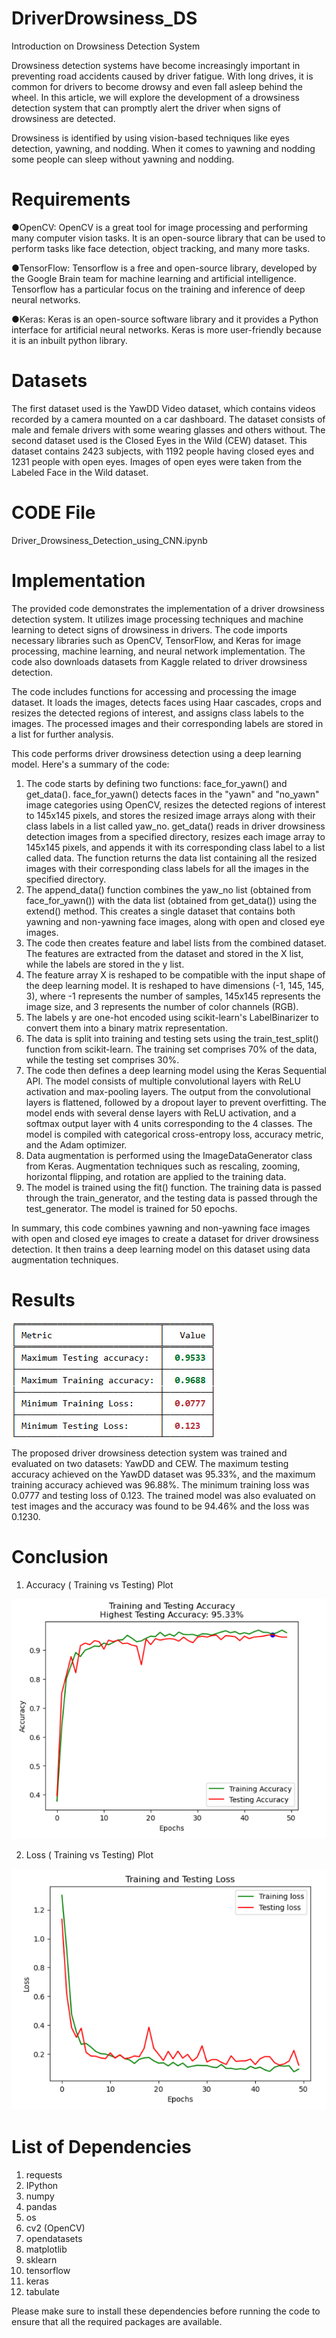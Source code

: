 # DriverDrowsiness_DS

Introduction on Drowsiness Detection System

Drowsiness detection systems have become increasingly important in preventing road accidents caused by driver fatigue. With long drives, it is common for drivers to become drowsy and even fall asleep behind the wheel. In this article, we will explore the development of a drowsiness detection system that can promptly alert the driver when signs of drowsiness are detected.

Drowsiness is identified by using vision-based techniques like eyes detection, yawning, and nodding. When it comes to yawning and nodding some people can sleep without yawning and nodding.

# Requirements
●OpenCV: OpenCV is a great tool for image processing and performing many computer vision tasks. It is an open-source library that can be used to perform tasks like face detection, object tracking, and many more tasks.

●TensorFlow: Tensorflow is a free and open-source library, developed by the Google Brain team for machine learning and artificial intelligence. Tensorflow has a particular focus on the training and inference of deep neural networks.

●Keras: Keras is an open-source software library and it provides a Python interface for artificial neural networks. Keras is more user-friendly because it is an inbuilt python library.

# Datasets

The first dataset used is the YawDD Video dataset, which contains videos recorded by a camera mounted on a car dashboard. The dataset consists of male and female drivers with some wearing glasses and others without. 
The second dataset used is the Closed Eyes in the Wild (CEW) dataset. This dataset contains 2423 subjects, with 1192 people having closed eyes and 1231 people with open eyes. Images of open eyes were taken from the Labeled Face in the Wild dataset.

# CODE File
Driver_Drowsiness_Detection_using_CNN.ipynb

# Implementation
The provided code demonstrates the implementation of a driver drowsiness detection system. It utilizes image processing techniques and machine learning to detect signs of drowsiness in drivers. The code imports necessary libraries such as OpenCV, TensorFlow, and Keras for image processing, machine learning, and neural network implementation. The code also downloads datasets from Kaggle related to driver drowsiness detection.

The code includes functions for accessing and processing the image dataset. It loads the images, detects faces using Haar cascades, crops and resizes the detected regions of interest, and assigns class labels to the images. The processed images and their corresponding labels are stored in a list for further analysis.

This code performs driver drowsiness detection using a deep learning model. Here's a summary of the code:
1. The code starts by defining two functions: face_for_yawn() and get_data(). face_for_yawn() detects faces in the "yawn" and "no_yawn" image categories using OpenCV, resizes the detected regions of interest to 145x145 pixels, and stores the resized image arrays along with their class labels in a list called yaw_no. get_data() reads in driver drowsiness detection images from a specified directory, resizes each image array to 145x145 pixels, and appends it with its corresponding class label to a list called data. The function returns the data list containing all the resized images with their corresponding class labels for all the images in the specified directory.
2. The append_data() function combines the yaw_no list (obtained from face_for_yawn()) with the data list (obtained from get_data()) using the extend() method. This creates a single dataset that contains both yawning and non-yawning face images, along with open and closed eye images.
3. The code then creates feature and label lists from the combined dataset. The features are extracted from the dataset and stored in the X list, while the labels are stored in the y list.
4. The feature array X is reshaped to be compatible with the input shape of the deep learning model. It is reshaped to have dimensions (-1, 145, 145, 3), where -1 represents the number of samples, 145x145 represents the image size, and 3 represents the number of color channels (RGB).
5. The labels y are one-hot encoded using scikit-learn's LabelBinarizer to convert them into a binary matrix representation.
6. The data is split into training and testing sets using the train_test_split() function from scikit-learn. The training set comprises 70% of the data, while the testing set comprises 30%.
7. The code then defines a deep learning model using the Keras Sequential API. The model consists of multiple convolutional layers with ReLU activation and max-pooling layers. The output from the convolutional layers is flattened, followed by a dropout layer to prevent overfitting. The model ends with several dense layers with ReLU activation, and a softmax output layer with 4 units corresponding to the 4 classes. The model is compiled with categorical cross-entropy loss, accuracy metric, and the Adam optimizer.
8. Data augmentation is performed using the ImageDataGenerator class from Keras. Augmentation techniques such as rescaling, zooming, horizontal flipping, and rotation are applied to the training data.
9. The model is trained using the fit() function. The training data is passed through the train_generator, and the testing data is passed through the test_generator. The model is trained for 50 epochs.

In summary, this code combines yawning and non-yawning face images with open and closed eye images to create a dataset for driver drowsiness detection. It then trains a deep learning model on this dataset using data augmentation techniques.

# Results
![image](https://github.com/SarojKr3280/Driver-Drowsiness-Detection/blob/main/Result.png)

The proposed driver drowsiness detection system was trained and evaluated on two datasets: YawDD and CEW.
The maximum testing accuracy achieved on the YawDD dataset was 95.33%, and the maximum training accuracy achieved was 96.88%. The minimum training loss was
0.0777 and testing loss of 0.123. The trained model was also evaluated on test images and the accuracy was found to be 94.46% and the loss was 0.1230.

# Conclusion
1. Accuracy ( Training vs Testing) Plot

![image](https://github.com/SarojKr3280/Driver-Drowsiness-Detection/blob/main/Accuracy%20(%20Training%20vs%20Testing)%20Plot.png)

2. Loss ( Training vs Testing) Plot

![image](https://github.com/SarojKr3280/Driver-Drowsiness-Detection/blob/main/Loss%20(%20Training%20vs%20Testing)%20Plot.png)



# List of Dependencies

1. requests
2. IPython
3. numpy
4. pandas
5. os
6. cv2 (OpenCV)
7. opendatasets
8. matplotlib
9. sklearn
10. tensorflow
11. keras
12. tabulate


Please make sure to install these dependencies before running the code to ensure that all the required packages are available.
